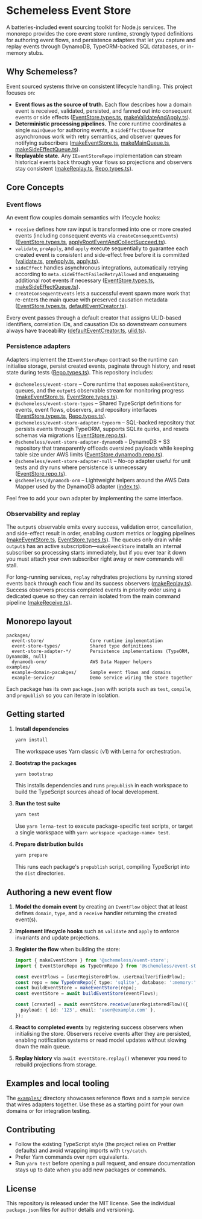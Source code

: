 # Schemeless Event Store

A batteries-included event sourcing toolkit for Node.js services. The monorepo provides the core event store runtime, strongly typed definitions for authoring event flows, and persistence adapters that let you capture and replay events through DynamoDB, TypeORM-backed SQL databases, or in-memory stubs.

## Why Schemeless?

Event sourced systems thrive on consistent lifecycle handling. This project focuses on:

- **Event flows as the source of truth.** Each flow describes how a domain event is received, validated, persisted, and fanned out into consequent events or side effects ([EventStore.types.ts](packages/event-store-types/src/EventStore.types.ts#L26-L76), [makeValidateAndApply.ts](packages/event-store/src/eventLifeCycle/makeValidateAndApply.ts#L1-L13)).
- **Deterministic processing pipelines.** The core runtime coordinates a single `mainQueue` for authoring events, a `sideEffectQueue` for asynchronous work with retry semantics, and observer queues for notifying subscribers ([makeEventStore.ts](packages/event-store/src/makeEventStore.ts#L17-L54), [makeMainQueue.ts](packages/event-store/src/queue/makeMainQueue.ts#L1-L36), [makeSideEffectQueue.ts](packages/event-store/src/queue/makeSideEffectQueue.ts#L1-L49)).
- **Replayable state.** Any `IEventStoreRepo` implementation can stream historical events back through your flows so projections and observers stay consistent ([makeReplay.ts](packages/event-store/src/makeReplay.ts#L1-L36), [Repo.types.ts](packages/event-store-types/src/Repo.types.ts#L18-L26)).

## Core Concepts

### Event flows

An event flow couples domain semantics with lifecycle hooks:

- `receive` defines how raw input is transformed into one or more created events (including consequent events via `createConsequentEvents`) ([EventStore.types.ts](packages/event-store-types/src/EventStore.types.ts#L42-L74), [applyRootEventAndCollectSucceed.ts](packages/event-store/src/operators/applyRootEventAndCollectSucceed.ts#L1-L27)).
- `validate`, `preApply`, and `apply` execute sequentially to guarantee each created event is consistent and side-effect free before it is committed ([validate.ts](packages/event-store/src/eventLifeCycle/validate.ts#L1-L13), [preApply.ts](packages/event-store/src/eventLifeCycle/preApply.ts#L1-L9), [apply.ts](packages/event-store/src/eventLifeCycle/apply.ts#L1-L8)).
- `sideEffect` handles asynchronous integrations, automatically retrying according to `meta.sideEffectFailedRetryAllowed` and enqueueing additional root events if necessary ([EventStore.types.ts](packages/event-store/src/EventStore.types.ts#L31-L59), [makeSideEffectQueue.ts](packages/event-store/src/queue/makeSideEffectQueue.ts#L10-L43)).
- `createConsequentEvents` lets a successful event spawn more work that re-enters the main queue with preserved causation metadata ([EventStore.types.ts](packages/event-store-types/src/EventStore.types.ts#L61-L74), [defaultEventCreator.ts](packages/event-store/src/operators/defaultEventCreator.ts#L1-L21)).

Every event passes through a default creator that assigns ULID-based identifiers, correlation IDs, and causation IDs so downstream consumers always have traceability ([defaultEventCreator.ts](packages/event-store/src/operators/defaultEventCreator.ts#L1-L21), [ulid.ts](packages/event-store/src/util/ulid.ts#L1-L8)).

### Persistence adapters

Adapters implement the `IEventStoreRepo` contract so the runtime can initialise storage, persist created events, paginate through history, and reset state during tests ([Repo.types.ts](packages/event-store-types/src/Repo.types.ts#L1-L26)). This repository includes:

- `@schemeless/event-store` – Core runtime that exposes `makeEventStore`, queues, and the `output$` observable stream for monitoring progress ([makeEventStore.ts](packages/event-store/src/makeEventStore.ts#L17-L54), [EventStore.types.ts](packages/event-store/src/EventStore.types.ts#L13-L28)).
- `@schemeless/event-store-types` – Shared TypeScript definitions for events, event flows, observers, and repository interfaces ([EventStore.types.ts](packages/event-store-types/src/EventStore.types.ts#L1-L78), [Repo.types.ts](packages/event-store-types/src/Repo.types.ts#L1-L26)).
- `@schemeless/event-store-adapter-typeorm` – SQL-backed repository that persists events through TypeORM, supports SQLite quirks, and resets schemas via migrations ([EventStore.repo.ts](packages/event-store-adapter-typeorm/src/EventStore.repo.ts#L1-L65)).
- `@schemeless/event-store-adapter-dynamodb` – DynamoDB + S3 repository that transparently offloads oversized payloads while keeping table size under AWS limits ([EventStore.dynamodb.repo.ts](packages/event-store-adapter-dynamodb/src/EventStore.dynamodb.repo.ts#L1-L97)).
- `@schemeless/event-store-adapter-null` – No-op adapter useful for unit tests and dry runs where persistence is unnecessary ([EventStore.repo.ts](packages/event-store-adapter-null/src/EventStore.repo.ts#L1-L19)).
- `@schemeless/dynamodb-orm` – Lightweight helpers around the AWS Data Mapper used by the DynamoDB adapter ([index.ts](packages/dynamodb-orm/src/index.ts#L1-L3)).

Feel free to add your own adapter by implementing the same interface.

### Observability and replay

The `output$` observable emits every success, validation error, cancellation, and side-effect result in order, enabling custom metrics or logging pipelines ([makeEventStore.ts](packages/event-store/src/makeEventStore.ts#L41-L69), [EventStore.types.ts](packages/event-store/src/EventStore.types.ts#L13-L28)). The queues only drain while `output$` has an active subscription—`makeEventStore` installs an internal subscriber so processing starts immediately, but if you ever tear it down you must attach your own subscriber right away or new commands will stall.

For long-running services, `replay` rehydrates projections by running stored events back through each flow and its success observers ([makeReplay.ts](packages/event-store/src/makeReplay.ts#L1-L36)). Success observers process completed events in priority order using a dedicated queue so they can remain isolated from the main command pipeline ([makeReceive.ts](packages/event-store/src/queue/makeReceive.ts#L1-L27)).

## Monorepo layout

```
packages/
  event-store/                 Core runtime implementation
  event-store-types/           Shared type definitions
  event-store-adapter-*/       Persistence implementations (TypeORM, DynamoDB, null)
  dynamodb-orm/                AWS Data Mapper helpers
examples/
  example-domain-pacakges/     Sample event flows and domains
  example-service/             Demo service wiring the store together
```

Each package has its own `package.json` with scripts such as `test`, `compile`, and `prepublish` so you can iterate in isolation.

## Getting started

1. **Install dependencies**

   ```bash
   yarn install
   ```

   The workspace uses Yarn classic (v1) with Lerna for orchestration.

2. **Bootstrap the packages**

   ```bash
   yarn bootstrap
   ```

   This installs dependencies and runs `prepublish` in each workspace to build the TypeScript sources ahead of local development.

3. **Run the test suite**

   ```bash
   yarn test
   ```

   Use `yarn lerna-test` to execute package-specific test scripts, or target a single workspace with `yarn workspace <package-name> test`.

4. **Prepare distribution builds**

   ```bash
   yarn prepare
   ```

   This runs each package's `prepublish` script, compiling TypeScript into the `dist` directories.

## Authoring a new event flow

1. **Model the domain event** by creating an `EventFlow` object that at least defines `domain`, `type`, and a `receive` handler returning the created event(s).
2. **Implement lifecycle hooks** such as `validate` and `apply` to enforce invariants and update projections.
3. **Register the flow** when building the store:

   ```ts
   import { makeEventStore } from '@schemeless/event-store';
   import { EventStoreRepo as TypeOrmRepo } from '@schemeless/event-store-adapter-typeorm';

   const eventFlows = [userRegisteredFlow, userEmailVerifiedFlow];
   const repo = new TypeOrmRepo({ type: 'sqlite', database: ':memory:' });
   const buildEventStore = makeEventStore(repo);
   const eventStore = await buildEventStore(eventFlows);

   const [created] = await eventStore.receive(userRegisteredFlow)({
     payload: { id: '123', email: 'user@example.com' },
   });
   ```

4. **React to completed events** by registering success observers when initialising the store. Observers receive events after they are persisted, enabling notification systems or read model updates without slowing down the main queue.

5. **Replay history** via `await eventStore.replay()` whenever you need to rebuild projections from storage.

## Examples and local tooling

The [`examples/`](examples) directory showcases reference flows and a sample service that wires adapters together. Use these as a starting point for your own domains or for integration testing.

## Contributing

- Follow the existing TypeScript style (the project relies on Prettier defaults) and avoid wrapping imports with `try/catch`.
- Prefer Yarn commands over npm equivalents.
- Run `yarn test` before opening a pull request, and ensure documentation stays up to date when you add new packages or commands.

## License

This repository is released under the MIT license. See the individual `package.json` files for author details and versioning.
